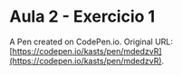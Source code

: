 # Aula 2 - Exercicio 1

A Pen created on CodePen.io. Original URL: [https://codepen.io/kasts/pen/mdedzvR](https://codepen.io/kasts/pen/mdedzvR).



